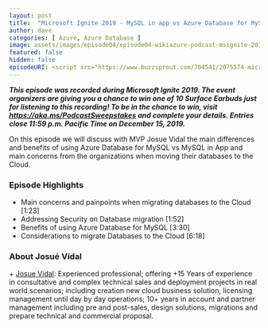 ```yaml
---
layout: post
title:  "Microsoft Ignite 2019 - MySQL in app vs Azure Database for MySQL: Which one is better for me?"
author: dave
categories: [ Azure, Azure Database ]
image: assets/images/episode04/episode04-wikiazure-podcast-msignite-2019-AzureDatabaseForMySQL.png
featured: false
hidden: false
episodeURI: <script src="https://www.buzzsprout.com/704541/2075574-microsoft-ignite-2019-mysql-in-app-vs-azure-database-for-mysql-which-one-is-better-for-me.js?player=small" type="text/javascript" charset="utf-8"></script>
---
```



<p>
<script src="https://www.buzzsprout.com/704541/2075574-microsoft-ignite-2019-mysql-in-app-vs-azure-database-for-mysql-which-one-is-better-for-me.js?player=small" type="text/javascript" charset="utf-8"></script>
</p>
<p style="font-style: oblique;font-weight: bolder;">
This episode was recorded during Microsoft Ignite 2019. The event organizers are giving you a chance to win one of 10 Surface Earbuds just for listening to this recording! To be in the chance to win, visit <a href="https://aka.ms/PodcastSweepstakes" target="_blank">https://aka.ms/PodcastSweepstakes</a> and complete your details. Entries close 11:59 p.m. Pacific Time on December 15, 2019.</p>

On this episode we will discuss with MVP Josue Vidal the main differences and benefits of using Azure Database for MySQL vs MySQL in App and main concerns from the organizations when moving their databases to the Cloud.

<h3>Episode Highlights</h3>

 + Main concerns and painpoints when migrating databases to the Cloud [1:23]
 + Addressing Security on Database migration [1:52]
 + Benefits of using Azure Database for MySQL [3:30]
 + Considerations to migrate Databases to the Cloud [6:18]
 

<h3>About Josué Vidal</h3>
+ <a href="https://www.linkedin.com/in/josuevidal/" target="_blank">Josue Vidal</a>: Experienced professional; offering +15 Years of experience in consultative and complex technical sales and deployment projects in real world scenarios; including creation new cloud business solution, licensing management until day by day operations; 10+ years in account and partner management including pre and post-sales, design solutions, migrations and prepare technical and commercial proposal.




